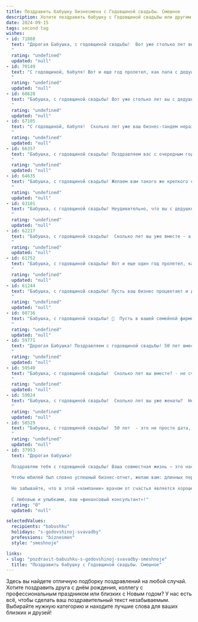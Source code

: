 ```yaml
---
title: Поздравить бабушку бизнесмена с Годовщиной свадьбы. Смешное
description: Хотите поздравить бабушку с Годовщиной свадьбы или другим праздником? Наш ИИ создаст незабываемое поздравление, а вы обязательно выделитесь среди других.  
date: 2024-09-15
tags: second tag
wishes:
- id: 71888
  text: "Дорогая Бабушка, с годовщиной свадьбы!  Вот уже столько лет вы с дедушкой — настоящая бизнес-империя, где любовь - это главный актив, а  счастье - вечный доход! Желаем вам процветания, крепкого здоровья и новых, \"золотых\" годов! 😉
  "
  rating: "undefined"
  updated: "null"
- id: 70149
  text: "С годовщиной, бабуля! Вот и еще год пролетел, как папа с дедушкой строят свой бизнес-империум! Пусть прибыль растет, как ваш семейный очаг, а конкуренты пугаются вашего мощного бизнес-дуэта! ;)
  "
  rating: "undefined"
  updated: "null"
- id: 68628
  text: "Бабушка, с годовщиной свадьбы! Вот уже столько лет вы с дедушкой — настоящая бизнес-империя, построенная на любви, взаимопонимании и, конечно же, на том, чтобы дедушка не ел все конфеты! 😉😄
  "
  rating: "undefined"
  updated: "null"
- id: 67105
  text: "С годовщиной, бабуля!  Сколько лет уже ваш бизнес-тандем неразрывно связан?!  Хочется пожелать, чтобы не только бизнес процветал, но и влюбленность не угасала!  Пусть прибыль растет, как ваши чувства, а конкуренты трепещут перед вашим мощным союзом! 😊🎉
  "
  rating: "undefined"
  updated: "null"
- id: 66357
  text: "Бабушка, с годовщиной свадьбы! Поздравляем вас с очередным годом, прожитым в бизнесе по строительству крепкой семьи! Желаем, чтобы ваша \"фирма\" процветала еще долгие годы, а прибыль от любви росла с каждым днем!
  "
  rating: "undefined"
  updated: "null"
- id: 64635
  text: "Бабушка, с годовщиной свадьбы! Желаем вам такого же крепкого союза, как ваш бизнес - процветающего и прибыльного! Пусть каждый год вашей семейной фирмы будет наполнен любовью, взаимопониманием и, конечно же, внуками!
  "
  rating: "undefined"
  updated: "null"
- id: 63101
  text: "Бабушка, с годовщиной свадьбы! Неудивительно, что вы с дедушкой столько лет вместе: вы - настоящий бизнес-тандем! Дедушка обеспечивает стабильный доход, а вы - мудрое управление семейным бюджетом! 😉
  "
  rating: "undefined"
  updated: "null"
- id: 62217
  text: "Бабушка, с годовщиной свадьбы!  Сколько лет вы уже вместе - а любовь всё ещё цветет, как бизнес-империя вашего внука!  Пусть каждый год вашей жизни будет таким же успешным, как сделки вашего любимого бизнесмена! :)
  "
  rating: "undefined"
  updated: "null"
- id: 61752
  text: "Бабушка, с годовщиной свадьбы! Вот и еще один год пролетел, как бизнесмен ваш дедушка доказывает вам свою любовь и преданность! Надеюсь, все эти годы были наполнены не только прибыльными сделками, но и настоящим семейным счастьем! 🎉
  "
  rating: "undefined"
  updated: "null"
- id: 61244
  text: "Бабушка, с годовщиной свадьбы! Пусть ваш бизнес процветает и дальше, а ваши вложения в семейное счастье приносят только дивиденды! 🎉🍾
  "
  rating: "undefined"
  updated: "null"
- id: 60736
  text: "Бабушка, с годовщиной свадьбы! 🍾  Пусть в вашей семейной фирме царит вечный \"процветающий бизнес\", а в активах всегда будут только любовь, взаимопонимание и счастливые моменты! 💖
  "
  rating: "undefined"
  updated: "null"
- id: 59771
  text: "Дорогая Бабушка! Поздравляем с годовщиной свадьбы! 50 лет вместе - это не просто юбилей, это доказательство того, что любовь и удачный бизнес-план - вещи совместимые! Желаем вам ещё больше лет счастья, здоровья и, конечно же, процветания вашей семейной корпорации! 🎉🥂
  "
  rating: "undefined"
  updated: "null"
- id: 59540
  text: "Бабушка, с годовщиной свадьбы!  Сколько лет вы вместе? - не счесть!  Надеюсь, ваш бизнес процветает, как и ваша любовь! 🎉🥂
  "
  rating: "undefined"
  updated: "null"
- id: 59024
  text: "Бабушка, с годовщиной свадьбы!  Сколько лет вы уже женаты?  Неужели все это время мирно сосуществуете?  Поздравляем!  И не важно, что вы бизнесмен, главное, что вы умеете держать свою половинку в узде.  Желаем вам еще много счастливых лет вместе!  Пусть каждый день будет полон любви, смеха и крепкого, как бизнес,  финансового благополучия!
  "
  rating: "undefined"
  updated: "null"
- id: 58529
  text: "Бабушка, с годовщиной свадьбы!  50 лет  - это не просто дата, это победа над горами посуды, бессонными ночами и кризисом среднего возраста!  Поздравляем вас, вы - настоящие бизнесмены в семейном бизнесе, запустившие успешную компанию \"Любовь и Счастье\"! Желаем, чтобы ваша акция росла в цене, а дивиденды приносили только радость!  🎉🍾🥂
  "
  rating: "undefined"
  updated: "null"
- id: 37953
  text: "Дорогая бабушка!
  
  Поздравляю тебя с годовщиной свадьбы! Ваша совместная жизнь – это настоящий бизнес-проект, в котором нет ни одной неудачи: вы всегда находите общий язык и выстраиваете удачные сделки о любви и заботе.
  
  Чтобы юбилей был словно успешный бизнес-отчет, желаю вам: длинных переговоров за чашечкой чая, прибыльных инвестиционных идей в виде совместных поездок и, конечно, дивидендов в виде внуков и правнуков, которые будут радовать вас своим успехом!
  
  Не забывайте, что в этой «компании» врачом от счастья является хорошее настроение, а менеджером – ваше замечательное чувство юмора. Так что улыбки на лицах и смех в доме вам обеспечены!
  
  С любовью и улыбками, ваш «финансовый консультант»!"
  rating: "0"
  updated: "null"

selectedValues:
  recipients: "babushku"
  holidays: "s-godovshinoj-svavadby"
  professions: "biznesmen"
  style: "smeshnoje"

links:
- slug: "pozdravit-babushku-s-godovshinoj-svavadby-smeshnoje"
  title: "Поздравить бабушку с Годовщиной свадьбы. Смешное"
---
```


Здесь вы найдете отличную подборку поздравлений на любой случай. 
Хотите поздравить друга с днём рождения, коллегу с профессиональным праздником или близких с Новым годом? У нас есть всё, чтобы сделать ваш поздравительный текст незабываемым. Выбирайте нужную категорию и находите лучшие слова для ваших близких и друзей!
